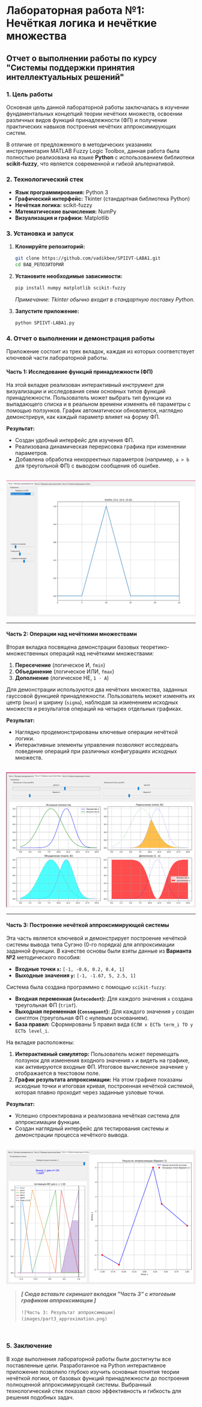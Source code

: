 # Лабораторная работа №1: Нечёткая логика и нечёткие множества

## Отчет о выполнении работы по курсу "Системы поддержки принятия интеллектуальных решений"

### 1. Цель работы

Основная цель данной лабораторной работы заключалась в изучении фундаментальных концепций теории нечётких множеств, освоении различных видов функций принадлежности (ФП) и получении практических навыков построения нечётких аппроксимирующих систем.

В отличие от предложенного в методических указаниях инструментария MATLAB Fuzzy Logic Toolbox, данная работа была полностью реализована на языке **Python** с использованием библиотеки **scikit-fuzzy**, что является современной и гибкой альтернативой.

### 2. Технологический стек

*   **Язык программирования:** Python 3
*   **Графический интерфейс:** Tkinter (стандартная библиотека Python)
*   **Нечёткая логика:** scikit-fuzzy
*   **Математические вычисления:** NumPy
*   **Визуализация и графики:** Matplotlib

### 3. Установка и запуск

1.  **Клонируйте репозиторий:**
    ```bash
    git clone https://github.com/vadikbee/SPIIVT-LABA1.git
    cd ВАШ_РЕПОЗИТОРИЙ
    ```

2.  **Установите необходимые зависимости:**
    ```bash
    pip install numpy matplotlib scikit-fuzzy
    ```
    *Примечание: Tkinter обычно входит в стандартную поставку Python.*

3.  **Запустите приложение:**
    ```bash
    python SPIIVT-LABA1.py
    ```

### 4. Отчет о выполнении и демонстрация работы

Приложение состоит из трех вкладок, каждая из которых соответствует ключевой части лабораторной работы.

#### Часть 1: Исследование функций принадлежности (ФП)

На этой вкладке реализован интерактивный инструмент для визуализации и исследования семи основных типов функций принадлежности. Пользователь может выбрать тип функции из выпадающего списка и в реальном времени изменять её параметры с помощью ползунков. График автоматически обновляется, наглядно демонстрируя, как каждый параметр влияет на форму ФП.

**Результат:**
*   Создан удобный интерфейс для изучения ФП.
*   Реализована динамическая перерисовка графика при изменении параметров.
*   Добавлена обработка некорректных параметров (например, `a > b` для треугольной ФП) с выводом сообщения об ошибке.

<br>
  <img src="1.png">
<br>

---

#### Часть 2: Операции над нечёткими множествами

Вторая вкладка посвящена демонстрации базовых теоретико-множественных операций над нечёткими множествами:
1.  **Пересечение** (логическое И, `fmin`)
2.  **Объединение** (логическое ИЛИ, `fmax`)
3.  **Дополнение** (логическое НЕ, `1 - A`)

Для демонстрации используются два нечётких множества, заданных гауссовой функцией принадлежности. Пользователь может изменять их центр (`mean`) и ширину (`sigma`), наблюдая за изменением исходных множеств и результатов операций на четырех отдельных графиках.

**Результат:**
*   Наглядно продемонстрированы ключевые операции нечёткой логики.
*   Интерактивные элементы управления позволяют исследовать поведение операций при различных конфигурациях исходных множеств.

<br>
  <img src="2.png">
<br>

---

#### Часть 3: Построение нечёткой аппроксимирующей системы

Эта часть является ключевой и демонстрирует построение нечёткой системы вывода типа Сугэно (0-го порядка) для аппроксимации заданной функции. В качестве основы были взяты данные из **Варианта №2** методического пособия:

*   **Входные точки `x`:** `[-1, -0.6, 0.2, 0.4, 1]`
*   **Выходные значения `y`:** `[-1, -1.67, 5, 2.5, 1]`

Система была создана программно с помощью `scikit-fuzzy`:
*   **Входная переменная (`Antecedent`):** Для каждого значения `x` создана треугольная ФП (`trimf`).
*   **Выходная переменная (`Consequent`):** Для каждого значения `y` создан синглтон (треугольная ФП с нулевым основанием).
*   **База правил:** Сформированы 5 правил вида `ЕСЛИ x ЕСТЬ term_i ТО y ЕСТЬ level_i`.

На вкладке расположены:
1.  **Интерактивный симулятор:** Пользователь может перемещать ползунок для изменения входного значения `x` и видеть на графике, как активируются входные ФП. Итоговое вычисленное значение `y` отображается в текстовом поле.
2.  **График результата аппроксимации:** На этом графике показаны исходные точки и итоговая кривая, построенная нечёткой системой, которая плавно проходит через заданные узловые точки.

**Результат:**
*   Успешно спроектирована и реализована нечёткая система для аппроксимации функции.
*   Создан наглядный интерфейс для тестирования системы и демонстрации процесса нечёткого вывода.

<br>
  <img src="3.png" >
<br>

> **_[ Сюда вставьте скриншот вкладки "Часть 3" с итоговым графиком аппроксимации ]_**
>
> `![Часть 3: Результат аппроксимации](images/part3_approximation.png)`

<br>

### 5. Заключение

В ходе выполнения лабораторной работы были достигнуты все поставленные цели. Разработанное на Python интерактивное приложение позволило глубоко изучить основные понятия теории нечёткой логики, от базовых функций принадлежности до построения полноценной аппроксимирующей системы. Выбранный технологический стек показал свою эффективность и гибкость для решения подобных задач.